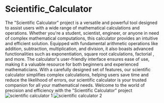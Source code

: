 # Scientific_Calculator

The "Scientific Calculator" project is a versatile and powerful tool designed to assist users with a wide range of mathematical calculations and operations. Whether you're a student, scientist, engineer, or anyone in need of complex mathematical computations, this calculator provides an intuitive and efficient solution. Equipped with fundamental arithmetic operations like addition, subtraction, multiplication, and division, it also boasts advanced functionalities such as exponentiation, square root calculations, factorial , and more. The calculator's user-friendly interface ensures ease of use, making it a valuable resource for both beginners and experienced mathematicians. With a carefully designed set of features, our scientific calculator simplifies complex calculations, helping users save time and reduce the likelihood of errors, our scientific calculator is your trusted companion for all your mathematical needs. Welcome to the world of precision and efficiency with the "Scientific Calculator" project
![scientific calculator 1](https://github.com/AMANPATEL1108/Scientific_Calculator/assets/108643338/7b1ab1c6-fdb5-4520-9d50-da1de8f97854)
![scientific calculator 2](https://github.com/AMANPATEL1108/Scientific_Calculator/assets/108643338/1dfd480a-0bba-4e7a-8755-79142091f0d8)
